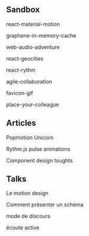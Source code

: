 Sandbox
-------

react-material-motion

graphene-in-memory-cache

web-audio-adventure

react-geocities

react-rythm

agile-collaboration

favicon-gif

place-your-colleague


Articles
-------

Popmotion Unicorn

Rythm.js pulse animations

Component design toughts


Talks
------

Le motion design

Comment présenter un schéma

mode de discours

écoute active
